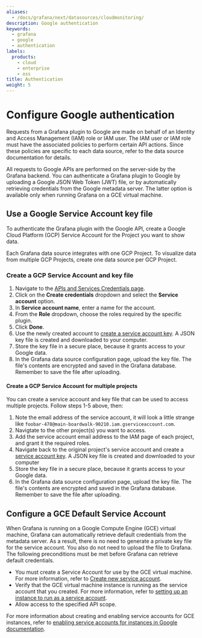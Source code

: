 ```yaml
---
aliases:
  - /docs/grafana/next/datasources/cloudmonitoring/
description: Google authentication
keywords:
  - grafana
  - google
  - authentication
labels:
  products:
    - cloud
    - enterprise
    - oss
title: Authentication
weight: 5
---
```


# Configure Google authentication

Requests from a Grafana plugin to Google are made on behalf of an Identity and Access Management (IAM) role or IAM user.
The IAM user or IAM role must have the associated policies to perform certain API actions.
Since these policies are specific to each data source, refer to the data source documentation for details.

All requests to Google APIs are performed on the server-side by the Grafana backend.
You can authenticate a Grafana plugin to Google by uploading a Google JSON Web Token (JWT) file, or by automatically retrieving credentials from the Google metadata server.
The latter option is available only when running Grafana on a GCE virtual machine.

## Use a Google Service Account key file

To authenticate the Grafana plugin with the Google API, create a Google Cloud Platform (GCP) Service Account for the Project you want to show data.

Each Grafana data source integrates with one GCP Project.
To visualize data from multiple GCP Projects, create one data source per GCP Project.

### Create a GCP Service Account and key file

1. Navigate to the [APIs and Services Credentials page](https://console.cloud.google.com/apis/credentials).
1. Click on the **Create credentials** dropdown and select the **Service account** option.
1. In **Service account name**, enter a name for the account.
1. From the **Role** dropdown, choose the roles required by the specific plugin.
1. Click **Done**.
1. Use the newly created account to [create a service account key](https://cloud.google.com/iam/docs/creating-managing-service-account-keys#iam-service-account-keys-create-console).
   A JSON key file is created and downloaded to your computer.
1. Store the key file in a secure place, because it grants access to your Google data.
1. In the Grafana data source configuration page, upload the key file.
   The file's contents are encrypted and saved in the Grafana database.
   Remember to save the file after uploading.

#### Create a GCP Service Account for multiple projects

You can create a service account and key file that can be used to access multiple projects. Follow steps 1-5 above, then:

1. Note the email address of the service account, it will look a little strange like `foobar-478@main-boardwalk-90210.iam.gserviceaccount.com`.
1. Navigtate to the other project(s) you want to access.
1. Add the service account email address to the IAM page of each project, and grant it the required roles.
1. Navigate back to the original project's service account and create a [service account key](https://cloud.google.com/iam/docs/creating-managing-service-account-keys#iam-service-account-keys-create-console). A JSON key file is created and downloaded to your computer
1. Store the key file in a secure place, because it grants access to your Google data.
1. In the Grafana data source configuration page, upload the key file.
   The file's contents are encrypted and saved in the Grafana database.
   Remember to save the file after uploading.

## Configure a GCE Default Service Account

When Grafana is running on a Google Compute Engine (GCE) virtual machine, Grafana can automatically retrieve default credentials from the metadata server. As a result, there is no need to generate a private key file for the service account. You also do not need to upload the file to Grafana. The following preconditions must be met before Grafana can retrieve default credentials.

- You must create a Service Account for use by the GCE virtual machine. For more information, refer to [Create new service account](https://cloud.google.com/compute/docs/access/create-enable-service-accounts-for-instances#createanewserviceaccount).
- Verify that the GCE virtual machine instance is running as the service account that you created. For more information, refer to [setting up an instance to run as a service account](https://cloud.google.com/compute/docs/access/create-enable-service-accounts-for-instances#using).
- Allow access to the specified API scope.

For more information about creating and enabling service accounts for GCE instances, refer to [enabling service accounts for instances in Google documentation](https://cloud.google.com/compute/docs/access/create-enable-service-accounts-for-instances).

